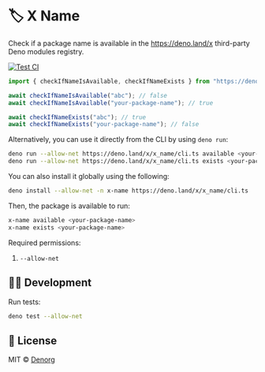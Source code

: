 # 🏷️ X Name

Check if a package name is available in the https://deno.land/x third-party Deno modules registry.

[![Test CI](https://github.com/denorg/x-name/workflows/Test%20CI/badge.svg)](https://github.com/denorg/x-name/actions)

```ts
import { checkIfNameIsAvailable, checkIfNameExists } from "https://deno.land/x/x_name/mod.ts";

await checkIfNameIsAvailable("abc"); // false
await checkIfNameIsAvailable("your-package-name"); // true

await checkIfNameExists("abc"); // true
await checkIfNameExists("your-package-name"); // false
```

Alternatively, you can use it directly from the CLI by using `deno run`:

```bash
deno run --allow-net https://deno.land/x/x_name/cli.ts available <your-package-name>
deno run --allow-net https://deno.land/x/x_name/cli.ts exists <your-package-name>
```

You can also install it globally using the following:

```bash
deno install --allow-net -n x-name https://deno.land/x/x_name/cli.ts
```

Then, the package is available to run:

```bash
x-name available <your-package-name>
x-name exists <your-package-name>
```

Required permissions:

1. `--allow-net`

## 👩‍💻 Development

Run tests:

```bash
deno test --allow-net
```

## 📄 License

MIT © [Denorg](https://den.org.in)
